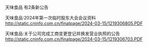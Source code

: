 天味食品 有2条新公告 

天味食品:2024年第一次临时股东大会会议资料 http://static.cninfo.com.cn/finalpage/2024-03-15/1219306805.PDF 

天味食品:关于公司完成工商变更登记并换发营业执照的公告 http://static.cninfo.com.cn/finalpage/2024-03-15/1219306703.PDF 

